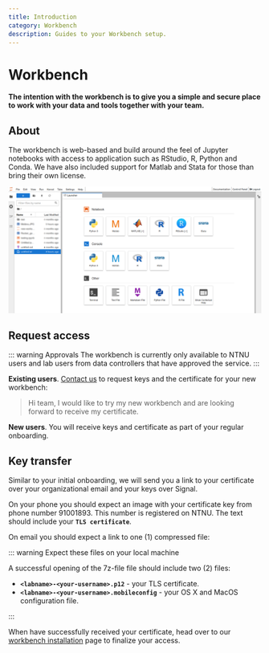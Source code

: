 ```yaml
---
title: Introduction
category: Workbench
description: Guides to your Workbench setup.
---
```


# Workbench

**The intention with the workbench is to give you a simple and secure place to work with your data and tools together with your team.**

## About

The workbench is web-based and build around the feel of Jupyter notebooks with access to application such as RStudio, R, Python and Conda. We have also included support for Matlab and Stata for those than bring their own license.

![hunt-lab-workbench.png](./images/hunt-lab-workbench.png)

## Request access

::: warning Approvals
The workbench is currently only available to NTNU users and lab users from data controllers that have approved the service.
:::

**Existing users**. [Contact us](/contact) to request keys and the certificate for your new workbench:

> Hi team, I would like to try my new workbench and are looking forward to receive my certificate.

**New users**. You will receive keys and certificate as part of your regular onboarding.

## Key transfer

Similar to your initial onboarding, we will send you a link to your certificate over your organizational email and your keys over Signal.

On your phone you should expect an image with your certificate key from phone number 91001893. This number is registered on NTNU. The text should include your **`TLS certificate`**.

On email you should expect a link to one (1) compressed file:

::: warning Expect these files on your local machine

A successful opening of the 7z-file file should include two (2) files:

- **`<labname>-<your-username>.p12`** - your TLS certificate.
- **`<labname>-<your-username>.mobileconfig`** - your OS X and MacOS configuration file.

:::

When have successfully received your certificate, head over to our [workbench installation](/working-in-your-lab/workbench/installation/) page to finalize your access.
